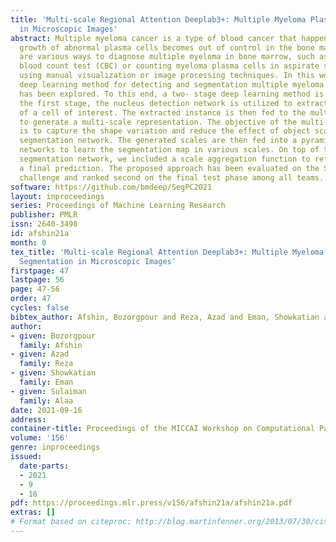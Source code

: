 ```yaml
---
title: 'Multi-scale Regional Attention Deeplab3+: Multiple Myeloma Plasma Cells Segmentation
  in Microscopic Images'
abstract: Multiple myeloma cancer is a type of blood cancer that happens when the
  growth of abnormal plasma cells becomes out of control in the bone marrow. There
  are various ways to diagnose multiple myeloma in bone marrow, such as a complete
  blood count test (CBC) or counting myeloma plasma cells in aspirate slide images
  using manual visualization or image processing techniques. In this work, an automatic
  deep learning method for detecting and segmentation multiple myeloma plasma cells
  has been explored. To this end, a two- stage deep learning method is designed. In
  the first stage, the nucleus detection network is utilized to extract each instance
  of a cell of interest. The extracted instance is then fed to the multi-scale function
  to generate a multi-scale representation. The objective of the multi-scale function
  is to capture the shape variation and reduce the effect of object scale on the cytoplasm
  segmentation network. The generated scales are then fed into a pyramid of cytoplasm
  networks to learn the segmentation map in various scales. On top of the cytoplasm
  segmentation network, we included a scale aggregation function to refine and generate
  a final prediction. The proposed approach has been evaluated on the SegPC2021 grand
  challenge and ranked second on the final test phase among all teams.
software: https://github.com/bmdeep/SegPC2021
layout: inproceedings
series: Proceedings of Machine Learning Research
publisher: PMLR
issn: 2640-3498
id: afshin21a
month: 0
tex_title: 'Multi-scale Regional Attention Deeplab3+: Multiple Myeloma Plasma Cells
  Segmentation in Microscopic Images'
firstpage: 47
lastpage: 56
page: 47-56
order: 47
cycles: false
bibtex_author: Afshin, Bozorgpour and Reza, Azad and Eman, Showkatian and Alaa, Sulaiman
author:
- given: Bozorgpour
  family: Afshin
- given: Azad
  family: Reza
- given: Showkatian
  family: Eman
- given: Sulaiman
  family: Alaa
date: 2021-09-16
address:
container-title: Proceedings of the MICCAI Workshop on Computational Pathology
volume: '156'
genre: inproceedings
issued:
  date-parts:
  - 2021
  - 9
  - 16
pdf: https://proceedings.mlr.press/v156/afshin21a/afshin21a.pdf
extras: []
# Format based on citeproc: http://blog.martinfenner.org/2013/07/30/citeproc-yaml-for-bibliographies/
---
```

